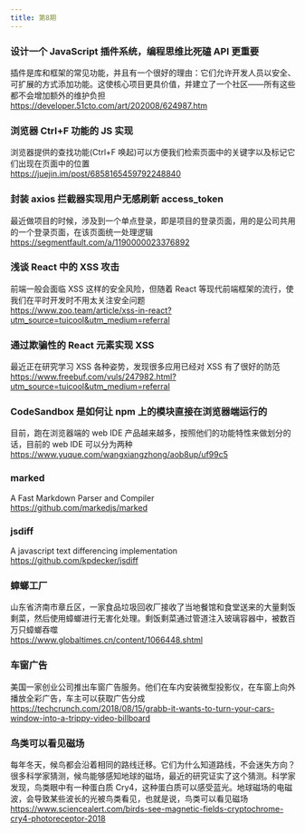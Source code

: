 ```yaml
---
title: 第8期
---
```


### 设计一个 JavaScript 插件系统，编程思维比死磕 API 更重要

插件是库和框架的常见功能，并且有一个很好的理由：它们允许开发人员以安全、可扩展的方式添加功能。这使核心项目更具价值，并建立了一个社区——所有这些都不会增加额外的维护负担  
https://developer.51cto.com/art/202008/624987.htm

### 浏览器 Ctrl+F 功能的 JS 实现

浏览器提供的查找功能(Ctrl+F 唤起)可以方便我们检索页面中的关键字以及标记它们出现在页面中的位置  
https://juejin.im/post/6858165459792248840

### 封装 axios 拦截器实现用户无感刷新 access_token

最近做项目的时候，涉及到一个单点登录，即是项目的登录页面，用的是公司共用的一个登录页面，在该页面统一处理逻辑  
https://segmentfault.com/a/1190000023376892

### 浅谈 React 中的 XSS 攻击

前端一般会面临 XSS 这样的安全风险，但随着 React 等现代前端框架的流行，使我们在平时开发时不用太关注安全问题  
https://www.zoo.team/article/xss-in-react?utm_source=tuicool&utm_medium=referral

### 通过欺骗性的 React 元素实现 XSS

最近正在研究学习 XSS 各种姿势，发现很多应用已经对 XSS 有了很好的防范  
https://www.freebuf.com/vuls/247982.html?utm_source=tuicool&utm_medium=referral

### CodeSandbox 是如何让 npm 上的模块直接在浏览器端运行的

目前，跑在浏览器端的 web IDE 产品越来越多，按照他们的功能特性来做划分的话，目前的 web IDE 可以分为两种  
https://www.yuque.com/wangxiangzhong/aob8up/uf99c5

### marked

A Fast Markdown Parser and Compiler  
https://github.com/markedjs/marked

### jsdiff

A javascript text differencing implementation  
https://github.com/kpdecker/jsdiff

### 蟑螂工厂

山东省济南市章丘区，一家食品垃圾回收厂接收了当地餐馆和食堂送来的大量剩饭剩菜，然后使用蟑螂进行无害化处理。剩饭剩菜通过管道注入玻璃容器中，被数百万只蟑螂吞噬  
https://www.globaltimes.cn/content/1066448.shtml

### 车窗广告

美国一家创业公司推出车窗广告服务。他们在车内安装微型投影仪，在车窗上向外播放全彩广告，车主可以获取广告分成  
https://techcrunch.com/2018/08/15/grabb-it-wants-to-turn-your-cars-window-into-a-trippy-video-billboard

### 鸟类可以看见磁场

每年冬天，候鸟都会沿着相同的路线迁移。它们为什么知道路线，不会迷失方向？很多科学家猜测，候鸟能够感知地球的磁场，最近的研究证实了这个猜测。科学家发现，鸟类眼中有一种蛋白质 Cry4，这种蛋白质可以感受蓝光。地球磁场的电磁波，会导致某些波长的光被鸟类看见，也就是说，鸟类可以看见磁场  
https://www.sciencealert.com/birds-see-magnetic-fields-cryptochrome-cry4-photoreceptor-2018
